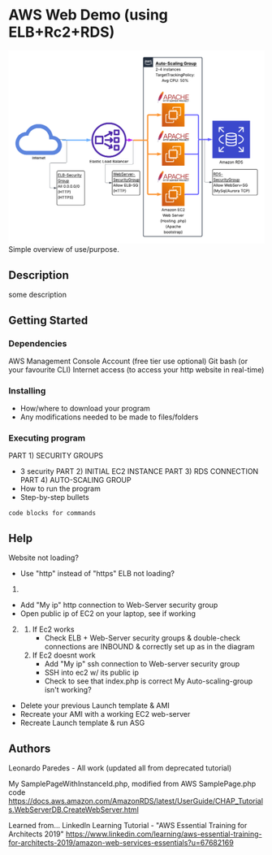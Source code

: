 # AWS Web Demo (using ELB+Rc2+RDS)
<img src="/diagrams/AWS_Cloud_Architecture.png">
Simple overview of use/purpose.

## Description
some description

## Getting Started

### Dependencies
AWS Management Console Account (free tier use optional)
Git bash (or your favourite CLI)
Internet access (to access your http website in real-time)

### Installing

* How/where to download your program
* Any modifications needed to be made to files/folders

### Executing program
PART 1) SECURITY GROUPS
* 3 security 
PART 2) INITIAL EC2 INSTANCE
PART 3) RDS CONNECTION
PART 4) AUTO-SCALING GROUP
* How to run the program
* Step-by-step bullets
```
code blocks for commands
```

## Help
Website not loading?
- Use "http" instead of "https"
ELB not loading?
1.
- Add "My ip" http connection to Web-Server security group
- Open public ip of EC2 on your laptop, see if working
2.
   1. If Ec2 works
      - Check ELB + Web-Server security groups & double-check connections are INBOUND & correctly set up as in the diagram
   2. If Ec2 doesnt work
      - Add "My ip" ssh connection to Web-server security group
      - SSH into ec2 w/ its public ip
      - Check to see that index.php is correct
My Auto-scaling-group isn't working?
- Delete your previous Launch template & AMI
- Recreate your AMI with a working EC2 web-server
- Recreate Launch template & run ASG

## Authors
Leonardo Paredes - All work (updated all from deprecated tutorial)

My SamplePageWithInstanceId.php, modified from AWS SamplePage.php code
https://docs.aws.amazon.com/AmazonRDS/latest/UserGuide/CHAP_Tutorials.WebServerDB.CreateWebServer.html

Learned from...
LinkedIn Learning Tutorial - "AWS Essential Training for Architects 2019"
https://www.linkedin.com/learning/aws-essential-training-for-architects-2019/amazon-web-services-essentials?u=67682169


